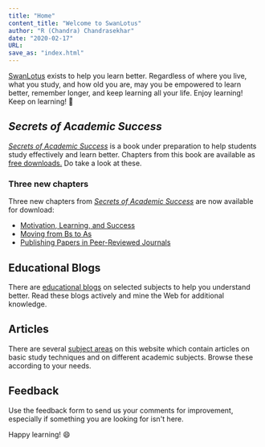 ```yaml
---
title: "Home"
content_title: "Welcome to SwanLotus"
author: "R (Chandra) Chandrasekhar"
date: "2020-02-17"
URL:
save_as: "index.html"
---
```


[SwanLotus][swanlotus] exists to help you learn better. Regardless of where you live, what you study, and how old you are, may you be empowered to learn better, remember longer, and keep learning all your life. Enjoy learning! Keep on learning! :slightly_smiling_face:

[swanlotus]: /

## _Secrets of Academic Success_

[_Secrets of Academic Success_][sas] is a book under preparation to help students study effectively and learn better. Chapters from this book are available as [free downloads.][fd] Do take a look at these.

[sas]: sas.html
[fd]: /index.php/downloads/

### Three new chapters

Three new chapters from [_Secrets of Academic Success_][sas] are now available for download:

-   [Motivation, Learning, and Success][motivation-learning-and-successPDF]
-   [Moving from Bs to As][moving-from-bs-to-asPDF]
-   [Publishing Papers in Peer-Reviewed Journals][publishing-papersPDF]


[sas]: sas.html
[motivation-learning-and-successPDF]: http://swanlotus.org/wp-content/uploads/motivation-learning-and-success.pdf "Motivation, Learning, and Success: chapter from _Secrets of Academic Success_"
[moving-from-bs-to-asPDF]: http://swanlotus.org/wp-content/uploads/moving-from-bs-to-as.pdf "Moving From Bs to As: chapter from _Secrets of Academic Success_"
[publishing-papersPDF]: http://swanlotus.org/wp-content/uploads/publishing-papers.pdf "Publishing Papers in Peer-Reviewed Journals: chapter from _Secrets of Academic Success_"

## Educational Blogs

There are [educational blogs][blogs] on selected subjects to help you understand better. Read these blogs actively and mine the Web for additional knowledge.

[blogs]: blogs.html

## Articles

There are several [subject areas][sa] on this website which contain articles on basic study techniques and on different academic subjects. Browse these according to your needs.

[sa]: /index.php/subjects

## Feedback

Use the feedback form to send us your comments for improvement, especially if something you are looking for isn't here.

Happy learning! :smile:
